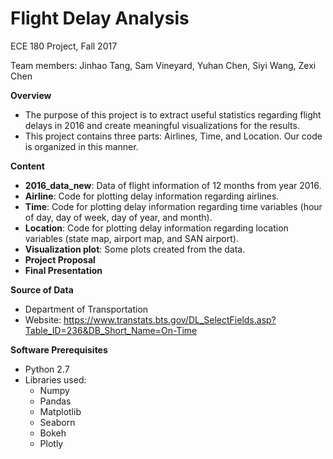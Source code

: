 # Flight Delay Analysis
ECE 180 Project, Fall 2017

Team members: Jinhao Tang, Sam Vineyard, Yuhan Chen, Siyi Wang, Zexi Chen

**Overview**
* The purpose of this project is to extract useful statistics regarding flight delays in 2016 and create meaningful visualizations for the results.
* This project contains three parts: Airlines, Time, and Location. Our code is organized in this manner.

**Content**
* **2016_data_new**: Data of flight information of 12 months from year 2016.
* **Airline**: Code for plotting delay information regarding airlines.
* **Time**: Code for plotting delay information regarding time variables (hour of day, day of week, day of year, and month).
* **Location**: Code for plotting delay information regarding location variables (state map, airport map, and SAN airport).
* **Visualization plot**: Some plots created from the data.
* **Project Proposal**
* **Final Presentation**

**Source of Data**
* Department of Transportation 
* Website: https://www.transtats.bts.gov/DL_SelectFields.asp?Table_ID=236&DB_Short_Name=On-Time

**Software Prerequisites**
* Python 2.7
* Libraries used:
  - Numpy
  - Pandas
  - Matplotlib
  - Seaborn
  - Bokeh
  - Plotly
